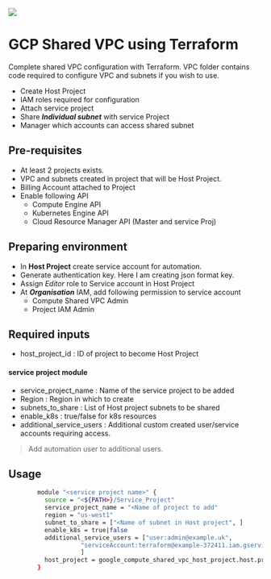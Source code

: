 [<img src="https://vettom-images.s3.eu-west-1.amazonaws.com/logo/vettom-banner.jpg">](https://vettom.pages.dev/)

# GCP Shared VPC using Terraform
Complete shared VPC configuration with Terraform. VPC folder contains code required to configure VPC and subnets if you wish to use.
 
- Create Host Project
- IAM roles required for configuration
- Attach service project
- Share ***Individual subnet*** with service Project
- Manager which accounts can access shared subnet


## Pre-requisites
- At least 2 projects exists.
- VPC and subnets created in project that will be Host Project. 
- Billing Account attached to Project
- Enable following API
	- Compute Engine API 
	- Kubernetes Engine API
	- Cloud Resource Manager API (Master and service Proj)


## Preparing environment
- In **Host Project** create service account for automation. 
- Generate authentication key. Here I am creating json format key. 
- Assign *Editor* role to Service account in Host Project
- At ***Organisation*** IAM, add following permission to service account
	- Compute Shared VPC Admin
	- Project IAM Admin


## Required inputs
- host_project_id  			: ID of project to become Host Project
#### service project module
- service_project_name  	: Name of the service project to be added
- Region 					: Region in which to create
- subnets_to_share      	: List of Host project subnets to be shared
- enable_k8s				: true/false for k8s resources
- additional_service_users 	: Additional custom created user/service accounts requiring access.

> Add automation user to additional users.

## Usage

```bash
		module "<service project name>" {
		  source = "<${PATH>}/Service_Project"
		  service_project_name = "<Name of project to add"
		  region = "us-west1"
		  subnet_to_share = ["<Name of subnet in Host project", ]
		  enable_k8s = true|false
		  additional_service_users = ["user:admin@example.uk",
		            "serviceAccount:terraform@example-372411.iam.gserviceaccount.com",
		            ]   
		  host_project = google_compute_shared_vpc_host_project.host.project
		}
```







